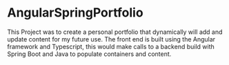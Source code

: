 # AngularSpringPortfolio
This Project was to create a personal portfolio that dynamically will add and update content for my future use.
The front end is built using the Angular framework and Typescript, this would make calls to a backend build with Spring Boot and Java to populate containers and content.
